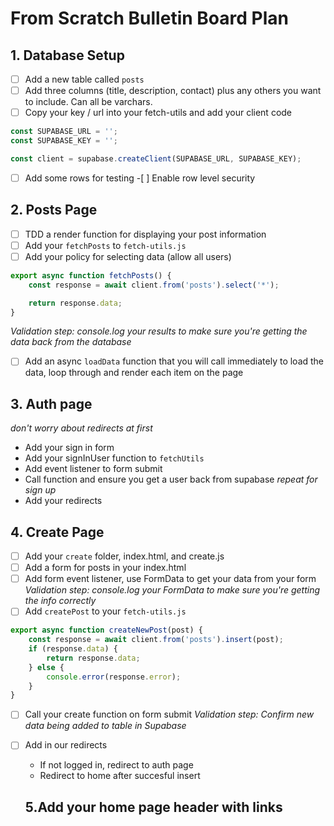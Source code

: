 # From Scratch Bulletin Board Plan

## 1. Database Setup

-   [ ] Add a new table called `posts`
-   [ ] Add three columns (title, description, contact) plus any others you want to include. Can all be varchars.
-   [ ] Copy your key / url into your fetch-utils and add your client code

```js
const SUPABASE_URL = '';
const SUPABASE_KEY = '';

const client = supabase.createClient(SUPABASE_URL, SUPABASE_KEY);
```

-   [ ] Add some rows for testing -[ ] Enable row level security

## 2. Posts Page

-   [ ] TDD a render function for displaying your post information
-   [ ] Add your `fetchPosts` to `fetch-utils.js`
-   [ ] Add your policy for selecting data (allow all users)

```js
export async function fetchPosts() {
    const response = await client.from('posts').select('*');

    return response.data;
}
```

_Validation step: console.log your results to make sure you're getting the data back from the database_

-   [ ] Add an async `loadData` function that you will call immediately to load the data, loop through and render each item on the page

## 3. Auth page

_don't worry about redirects at first_

-   Add your sign in form
-   Add your signInUser function to `fetchUtils`
-   Add event listener to form submit
-   Call function and ensure you get a user back from supabase
    _repeat for sign up_
-   Add your redirects

## 4. Create Page

-   [ ] Add your `create` folder, index.html, and create.js
-   [ ] Add a form for posts in your index.html
-   [ ] Add form event listener, use FormData to get your data from your form
        _Validation step: console.log your FormData to make sure you're getting the info correctly_
-   [ ] Add `createPost` to your `fetch-utils.js`

```js
export async function createNewPost(post) {
    const response = await client.from('posts').insert(post);
    if (response.data) {
        return response.data;
    } else {
        console.error(response.error);
    }
}
```

-   [ ] Call your create function on form submit
        _Validation step: Confirm new data being added to table in Supabase_
-   [ ] Add in our redirects

    -   If not logged in, redirect to auth page
    -   Redirect to home after succesful insert

    ## 5.Add your home page header with links
